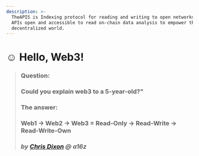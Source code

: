 ```yaml
---
description: >-
  TheAPIS is Indexing protocol for reading and writing to open networks.Making
  APIs open and accessible to read on-chain data analysis to empower the
  decentralized world.
---
```


# ☺ Hello, Web3!

> ### Question:&#x20;
>
> ### Could you explain web3 to a 5-year-old?"
>
>
>
> ### The answer:&#x20;
>
> ### Web1 -> Web2 -> Web3 = Read-Only -> Read-Write -> Read-Write-Own
>
> ### _by_ [_Chris Dixon_](https://twitter.com/cdixon) _@ a16z_



